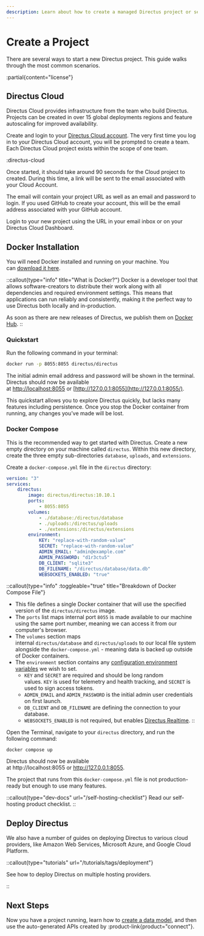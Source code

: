 ```yaml
---
description: Learn about how to create a managed Directus project or self-host with Docker or Node.js.
---
```


# Create a Project

There are several ways to start a new Directus project. This guide walks through the most common scenarios.

:partial{content="license"}

## Directus Cloud

Directus Cloud provides infrastructure from the team who build Directus. Projects can be created in over 15 global deployments regions and feature autoscaling for improved availability.

Create and login to your [Directus Cloud account](https://directus.cloud/). The very first time you log in to your Directus Cloud account, you will be prompted to create a team. Each Directus Cloud project exists within the scope of one team.

:directus-cloud

Once started, it should take around 90 seconds for the Cloud project to created. During this time, a link will be sent to the email associated with your Cloud Account.

The email will contain your project URL as well as an email and password to login. If you used GitHub to create your account, this will be the email address associated with your GitHub account.

Login to your new project using the URL in your email inbox or on your Directus Cloud Dashboard.

## Docker Installation

You will need Docker installed and running on your machine. You can [download it here](https://docs.docker.com/get-docker/).

::callout{type="info" title="What is Docker?"}
Docker is a developer tool that allows software-creators to distribute their work along with all dependencies and required environment settings. This means that applications can run reliably and consistently, making it the perfect way to use Directus both locally and in-production.

As soon as there are new releases of Directus, we publish them on [Docker Hub](https://hub.docker.com/r/directus/directus).
::

### Quickstart

Run the following command in your terminal:

```bash
docker run -p 8055:8055 directus/directus
```

The initial admin email address and password will be shown in the terminal. Directus should now be available at [http://localhost:8055](http://localhost:8055/) or [http://127.0.0.1:8055](http://127.0.0.1:8055/).

This quickstart allows you to explore Directus quickly, but lacks many features including persistence. Once you stop the Docker container from running, any changes you’ve made will be lost.

### Docker Compose

This is the recommended way to get started with Directus. Create a new empty directory on your machine called `directus`. Within this new directory, create the three empty sub-directories `database`, `uploads`, and `extensions`.

Create a `docker-compose.yml` file in the `directus` directory:

<!-- TODO: Load latest version always -->
```yaml [docker-compose.yml]
version: "3"
services:
	directus:
		image: directus/directus:10.10.1
		ports:
			- 8055:8055
		volumes:
			- ./database:/directus/database
			- ./uploads:/directus/uploads
			- ./extensions:/directus/extensions
		environment:
			KEY: "replace-with-random-value"
			SECRET: "replace-with-random-value"
			ADMIN_EMAIL: "admin@example.com"
			ADMIN_PASSWORD: "d1r3ctu5"
			DB_CLIENT: "sqlite3"
			DB_FILENAME: "/directus/database/data.db"
			WEBSOCKETS_ENABLED: "true"
```

::callout{type="info" :toggleable="true" title="Breakdown of Docker Compose File"}
- This file defines a single Docker container that will use the specified version of the `directus/directus` image.
- The `ports` list maps internal port `8055` is made available to our machine using the same port number, meaning we can access it from our computer's browser.
- The `volumes` section maps internal `directus/database` and `directus/uploads` to our local file system alongside the `docker-compose.yml` - meaning data is backed up outside of Docker containers.
- The `environment` section contains any [configuration environment variables](/configuration/overview) we wish to set.
	- `KEY` and `SECRET` are required and should be long random values. `KEY` is used for telemetry and health tracking, and `SECRET` is used to sign access tokens.
	- `ADMIN_EMAIL` and `ADMIN_PASSWORD` is the initial admin user credentials on first launch.
	- `DB_CLIENT` and `DB_FILENAME` are defining the connection to your database.
	- `WEBSOCKETS_ENABLED` is not required, but enables [Directus Realtime](/realtime/quickstart).
::

Open the Terminal, navigate to your `directus` directory, and run the following command:

```
docker compose up
```

Directus should now be available at http://localhost:8055 or http://127.0.0.1:8055.

The project that runs from this `docker-compose.yml` file is not production-ready but enough to use many features.

::callout{type="dev-docs" url="/self-hosting-checklist"}
Read our self-hosting product checklist.
::

## Deploy Directus

We also have a number of guides on deploying Directus to various cloud providers, like Amazon Web Services, Microsoft Azure, and Google Cloud Platform.

::callout{type="tutorials" url="/tutorials/tags/deployment"}

See how to deploy Directus on multiple hosting providers.

::

## Next Steps

Now you have a project running, learn how to [create a data model](/data-modeling/quickstart), and then use the auto-generated APIs created by :product-link{product="connect"}.
